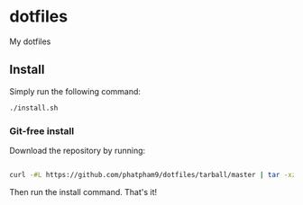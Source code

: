 # dotfiles

My dotfiles

## Install

Simply run the following command:

```bash
./install.sh
```

### Git-free install

Download the repository by running:

```bash

curl -#L https://github.com/phatpham9/dotfiles/tarball/master | tar -xzv --strip-components 1
```

Then run the install command. That's it!
